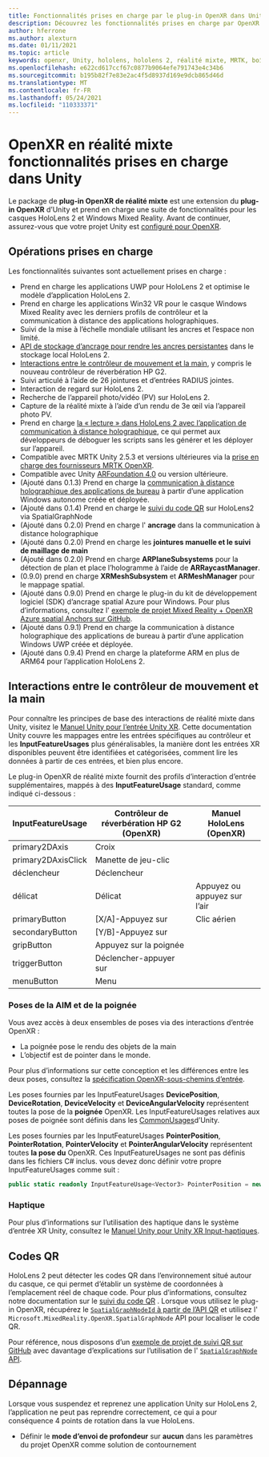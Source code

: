 ```yaml
---
title: Fonctionnalités prises en charge par le plug-in OpenXR dans Unity
description: Découvrez les fonctionnalités prises en charge par OpenXR pour le développement de réalité mixte dans Unity.
author: hferrone
ms.author: alexturn
ms.date: 01/11/2021
ms.topic: article
keywords: openxr, Unity, hololens, hololens 2, réalité mixte, MRTK, boîte à outils de réalité mixte, réalité augmentée, réalité virtuelle, casques de réalité mixte, apprentissage, didacticiel, prise en main
ms.openlocfilehash: e622cd617ccf67c0877b9064efe791743e4c34b6
ms.sourcegitcommit: b195b82f7e83e2ac4f5d8937d169e9dcb865d46d
ms.translationtype: MT
ms.contentlocale: fr-FR
ms.lasthandoff: 05/24/2021
ms.locfileid: "110333371"
---
```

# <a name="mixed-reality-openxr-supported-features-in-unity"></a>OpenXR en réalité mixte fonctionnalités prises en charge dans Unity

Le package de **plug-in OpenXR de réalité mixte** est une extension du **plug-in OpenXR** d’Unity et prend en charge une suite de fonctionnalités pour les casques HoloLens 2 et Windows Mixed Reality. Avant de continuer, assurez-vous que votre projet Unity est [configuré pour OpenXR](openxr-getting-started.md).

## <a name="whats-supported"></a>Opérations prises en charge

Les fonctionnalités suivantes sont actuellement prises en charge :

* Prend en charge les applications UWP pour HoloLens 2 et optimise le modèle d’application HoloLens 2.
* Prend en charge les applications Win32 VR pour le casque Windows Mixed Reality avec les derniers profils de contrôleur et la communication à distance des applications holographiques.
* Suivi de la mise à l’échelle mondiale utilisant les ancres et l’espace non limité.
* [API de stockage d’ancrage pour rendre les ancres persistantes](spatial-anchors-in-unity.md) dans le stockage local HoloLens 2.
* [Interactions entre le contrôleur de mouvement et la main](#motion-controller-and-hand-interactions), y compris le nouveau contrôleur de réverbération HP G2.
* Suivi articulé à l’aide de 26 jointures et d’entrées RADIUS jointes.
* Interaction de regard sur HoloLens 2.
* Recherche de l’appareil photo/vidéo (PV) sur HoloLens 2.
* Capture de la réalité mixte à l’aide d’un rendu de 3e œil via l’appareil photo PV.
* Prend en charge [la « lecture » dans HoloLens 2 avec l’application de communication à distance holographique](unity-play-mode.md#holographic-remoting-in-unity-editor-play-mode), ce qui permet aux développeurs de déboguer les scripts sans les générer et les déployer sur l’appareil.
* Compatible avec MRTK Unity 2.5.3 et versions ultérieures via la [prise en charge des fournisseurs MRTK OpenXR](openxr-getting-started.md#using-mrtk-with-openxr-support).
* Compatible avec Unity [ARFoundation 4,0](https://docs.unity3d.com/Packages/com.unity.xr.arfoundation@4.1/manual/index.html) ou version ultérieure.
* (Ajouté dans 0.1.3) Prend en charge la [communication à distance holographique des applications de bureau](holographic-remoting-desktop.md) à partir d’une application Windows autonome créée et déployée.
* (Ajouté dans 0.1.4) Prend en charge le [suivi du code QR](#qr-codes) sur HoloLens2 via SpatialGraphNode
* (Ajouté dans 0.2.0) Prend en charge l' **ancrage** dans la communication à distance holographique
* (Ajouté dans 0.2.0) Prend en charge les **jointures manuelle et le suivi de maillage de main**
* (Ajouté dans 0.2.0) Prend en charge **ARPlaneSubsystems** pour la détection de plan et place l’hologramme à l’aide de **ARRaycastManager**.
* (0.9.0) prend en charge **XRMeshSubsystem** et **ARMeshManager** pour le mappage spatial.
* (Ajouté dans 0.9.0) Prend en charge le plug-in du kit de développement logiciel (SDK) d’ancrage spatial Azure pour Windows. Pour plus d’informations, consultez l' [exemple de projet Mixed Reality + OpenXR Azure spatial Anchors sur GitHub](https://github.com/microsoft/OpenXR-Unity-MixedReality-Samples/tree/main/AzureSpatialAnchorsSample).
* (Ajouté dans 0.9.1) Prend en charge la communication à distance holographique des applications de bureau à partir d’une application Windows UWP créée et déployée.
* (Ajouté dans 0.9.4) Prend en charge la plateforme ARM en plus de ARM64 pour l’application HoloLens 2.

## <a name="motion-controller-and-hand-interactions"></a>Interactions entre le contrôleur de mouvement et la main

Pour connaître les principes de base des interactions de réalité mixte dans Unity, visitez le [Manuel Unity pour l’entrée Unity XR](https://docs.unity3d.com/2020.2/Documentation/Manual/xr_input.html). Cette documentation Unity couvre les mappages entre les entrées spécifiques au contrôleur et les **InputFeatureUsages** plus généralisables, la manière dont les entrées XR disponibles peuvent être identifiées et catégorisées, comment lire les données à partir de ces entrées, et bien plus encore.

Le plug-in OpenXR de réalité mixte fournit des profils d’interaction d’entrée supplémentaires, mappés à des **InputFeatureUsage** standard, comme indiqué ci-dessous :

| InputFeatureUsage | Contrôleur de réverbération HP G2 (OpenXR) | Manuel HoloLens (OpenXR) |
| ---- | ---- | ---- |
| primary2DAxis | Croix | |
| primary2DAxisClick | Manette de jeu-clic | |
| déclencheur | Déclencheur  | |
| délicat | Délicat | Appuyez ou appuyez sur l’air |
| primaryButton | [X/A]-Appuyez sur | Clic aérien |
| secondaryButton | [Y/B]-Appuyez sur | |
| gripButton | Appuyez sur la poignée | |
| triggerButton | Déclencher-appuyer sur | |
| menuButton | Menu | |

### <a name="aim-and-grip-poses"></a>Poses de la AIM et de la poignée

Vous avez accès à deux ensembles de poses via des interactions d’entrée OpenXR :

* La poignée pose le rendu des objets de la main
* L’objectif est de pointer dans le monde.

Pour plus d’informations sur cette conception et les différences entre les deux poses, consultez la [spécification OpenXR-sous-chemins d’entrée](https://www.khronos.org/registry/OpenXR/specs/1.0/html/xrspec.html#semantic-path-input).

Les poses fournies par les InputFeatureUsages **DevicePosition**, **DeviceRotation**, **DeviceVelocity** et **DeviceAngularVelocity** représentent toutes la pose de la **poignée** OpenXR. Les InputFeatureUsages relatives aux poses de poignée sont définis dans les [CommonUsages](https://docs.unity3d.com/2020.2/Documentation/ScriptReference/XR.CommonUsages.html)d’Unity.

Les poses fournies par les InputFeatureUsages **PointerPosition**, **PointerRotation**, **PointerVelocity** et **PointerAngularVelocity** représentent toutes **la pose du** OpenXR. Ces InputFeatureUsages ne sont pas définis dans les fichiers C# inclus. vous devez donc définir votre propre InputFeatureUsages comme suit :

``` cs
public static readonly InputFeatureUsage<Vector3> PointerPosition = new InputFeatureUsage<Vector3>("PointerPosition");
```

### <a name="haptics"></a>Haptique

Pour plus d’informations sur l’utilisation des haptique dans le système d’entrée XR Unity, consultez le [Manuel Unity pour Unity XR Input-haptiques](https://docs.unity3d.com/2020.2/Documentation/Manual/xr_input.html#Haptics).

## <a name="qr-codes"></a>Codes QR

HoloLens 2 peut détecter les codes QR dans l’environnement situé autour du casque, ce qui permet d’établir un système de coordonnées à l’emplacement réel de chaque code. Pour plus d’informations, consultez notre documentation sur le [suivi du code QR](../platform-capabilities-and-apis/qr-code-tracking.md) .  Lorsque vous utilisez le plug-in OpenXR, récupérez le [ `SpatialGraphNodeId` à partir de l’API QR](../platform-capabilities-and-apis/qr-code-tracking.md#qr-api-reference) et utilisez l' `Microsoft.MixedReality.OpenXR.SpatialGraphNode` API pour localiser le code QR.

Pour référence, nous disposons d’un [exemple de projet de suivi QR sur GitHub](https://github.com/yl-msft/QRTracking) avec davantage d’explications sur l’utilisation de l' [ `SpatialGraphNode` API](https://github.com/yl-msft/QRTracking/blob/main/SampleQRCodes/Assets/Scripts/SpatialGraphNodeTracker.cs).

## <a name="troubleshooting"></a>Dépannage

Lorsque vous suspendez et reprenez une application Unity sur HoloLens 2, l’application ne peut pas reprendre correctement, ce qui a pour conséquence 4 points de rotation dans la vue HoloLens.

* Définir le **mode d’envoi de profondeur** sur **aucun** dans les paramètres du projet OpenXR comme solution de contournement
